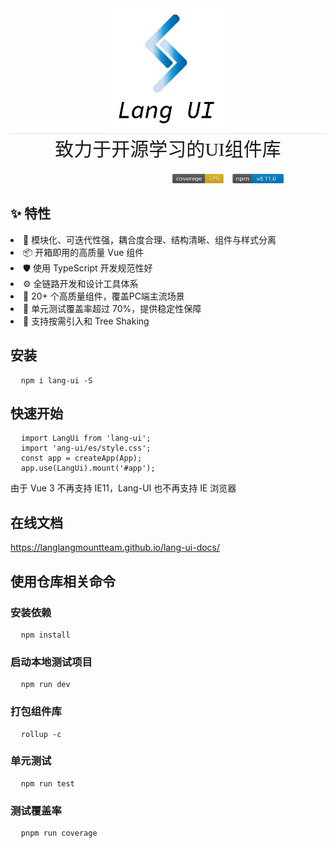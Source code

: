<div class="pic-plus">
  <img src='/src/assets/img/logo.jpg'/>
</div>

<div class="title">致力于开源学习的UI组件库</div>

<div class="summary">
  <div class="summary-item">
    <a>
      <img src="https://camo.githubusercontent.com/cdc69c438472be59734e5d67d12533d15e48bc94b27429f31b2d3b7d88b6639a/68747470733a2f2f7472617669732d63692e6f72672f456c656d6546452f656c656d656e742e7376673f6272616e63683d6d6173746572"/>
    </a>
    <a>
      <img src="https://camo.githubusercontent.com/78f47a09877ba9d28da1887a93e5c3bc2efb309c1e910eb21135becd2998238a/68747470733a2f2f696d672e736869656c64732e696f2f62616467652f4c6963656e73652d4d49542d79656c6c6f772e737667"/>
    </a>
    <a>
      <img src="/src/assets/img/coberageLabel.jpg"/>
    </a>
    <a>
      <img src="./src/assets/img/npmLabel.jpg"/>
    </a>


  </div>
</div>

## ✨ 特性

<div >
  <li>🌈 模块化、可迭代性强，耦合度合理、结构清晰、组件与样式分离</li>
  <li>📦 开箱即用的高质量 Vue 组件</li>
  <li>🛡 使用 TypeScript 开发规范性好</li>
  <li>⚙️ 全链路开发和设计工具体系</li>
  <li>🚀 20+ 个高质量组件，覆盖PC端主流场景</li>
  <li>💪 单元测试覆盖率超过 70%，提供稳定性保障</li>
  <li>🍭 支持按需引入和 Tree Shaking</li>
</div>

## 安装
<pre>
  <code >npm i lang-ui -S</code>
</pre>

## 快速开始
<pre>
  <code>import LangUi from 'lang-ui';</code>
  <code>import 'ang-ui/es/style.css';</code>
  <code>const app = createApp(App);</code>
  <code>app.use(LangUi).mount('#app');</code>
</pre>
由于 Vue 3 不再支持 IE11，Lang-UI 也不再支持 IE 浏览器

## 在线文档

<a target="_blank" href="https://langlangmountteam.github.io/lang-ui-docs/">https://langlangmountteam.github.io/lang-ui-docs/</a>

## 使用仓库相关命令

### 安装依赖
<pre>
  <code>npm install </code>
</pre>

### 启动本地测试项目
<pre>
  <code>npm run dev </code>
</pre>

### 打包组件库
<pre>
  <code>rollup -c </code>
</pre>

### 单元测试
<pre>
  <code>npm run test </code>
</pre>

### 测试覆盖率
<pre>
  <code>pnpm run coverage </code>
</pre>





<style lang="scss" scoped>
.title {
  font-size: 30px;
  text-align: center;
  border-top: 1px solid #DDE4E9;
  font-family: "楷体";
}

.summary {
  margin-top: 20px;
  display: flex;
  justify-content: center;
  .summary-item {
    a {
      margin: 0 5px;
      cursor: pointer;
      img {
      width: 82px;
      height: 15px;
      }
    }
  }
}

.pic-plus {
  display: flex;
  justify-content: center;
  img {
    width: 200px;
    height: 200px;
  }
  span {
    text-align: center;
    line-height:200px;
    font-size:50px;
    width: 100px;
    height: 200px;
  }
}

.tip {
  margin: 20px 0;
  padding: 20px;
  border-radius: 20px;
  border-color: #0e80eb;
  color: #0e80eb;
  border: 1px solid #0e80eb;
  background-color: #0e80eb2e;
  display: flex;
  flex-direction: column;
  .title {
    font-size: 12px;
    font-weight: bold;
  }
}


</style>